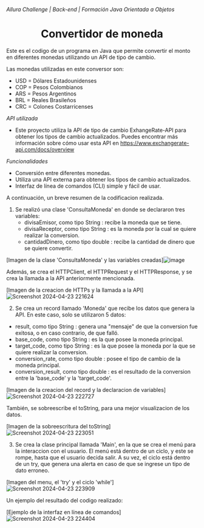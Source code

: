 <em> Allura Challenge | Back-end | Formación Java Orientada a Objetos </em>
<h1 align="center"> Convertidor de moneda </h1>

Este es el codigo de un programa en Java que permite convertir el monto en diferentes monedas utilizando un API de tipo de cambio.

Las monedas utilizadas en este conversor son:

* USD = Dólares Estadounidenses
* COP = Pesos Colombianos
* ARS = Pesos Argentinos
* BRL = Reales Brasileños
* CRC = Colones Costarricenses

<em> API utilizada </em>
* Este proyecto utiliza la API de tipo de cambio ExhangeRate-API para obtener los tipos de cambio actualizados. Puedes encontrar más información sobre cómo usar esta API en https://www.exchangerate-api.com/docs/overview

<em> Funcionalidades </em>
* Conversión entre diferentes monedas.
* Utiliza una API externa para obtener los tipos de cambio actualizados.
* Interfaz de línea de comandos (CLI) simple y fácil de usar.

A continuación, un breve resumen de la codificacion realizada.

1. Se realizó una clase 'ConsultaMoneda' en donde se declararon tres variables:
   - divisaEmisor, como tipo String : recibe la moneda que se tiene.
   - divisaReceptor, como tipo String : es la moneda por la cual se quiere realizar la conversion.
   - cantidadDinero, como tipo double : recibe la cantidad de dinero que se quiere convertir.

[Imagen de la clase 'ConsultaMoneda' y las variables creadas]![image](https://github.com/HazelM15/challenge-convertidor-de-moneda/assets/157935672/e85f1245-31e1-42da-be6a-d8dd3c4c9e38)

Además, se crea el HTTPClient, el HTTPRequest y el HTTPResponse, y se crea la llamada a la API anteriormente mencionada.

[Imagen de la creacion de HTTPs y la llamada a la API]![Screenshot 2024-04-23 221624](https://github.com/HazelM15/challenge-convertidor-de-moneda/assets/157935672/0b94d6dc-e04a-477b-9af5-1fff58dd23ea)

2. Se crea un record llamado 'Moneda' que recibe los datos que genera la API. En este caso, solo se utilizaron 5 datos:
- result, como tipo String : genera una "mensaje" de que la conversion fue exitosa, o en caso contrario, de que falló.
- base_code, como tipo String : es la que posee la moneda principal.
- target_code, como tipo String : es la que posee la moneda por la que se quiere realizar la conversion.
- conversion_rate, como tipo double : posee el tipo de cambio de la moneda principal.
- conversion_result, como tipo double : es el resultado de la conversion entre la 'base_code' y la 'target_code'.

[Imagen de la creacion del record y la declaracion de variables]![Screenshot 2024-04-23 222727](https://github.com/HazelM15/challenge-convertidor-de-moneda/assets/157935672/f2bd877a-b18c-4b84-8e0d-551410fbf6b5)

También, se sobreescribe el toString, para una mejor visualizacion de los datos.

[Imagen de la sobreescritura del toString]![Screenshot 2024-04-23 223051](https://github.com/HazelM15/challenge-convertidor-de-moneda/assets/157935672/e8dae589-5a00-4e79-be1c-eaa2317412f1)

3. Se crea la clase principal llamada 'Main', en la que se crea el menú para la interaccion con el usuario. El menú está dentro de un ciclo, y este se rompe, hasta que el usuario decida salir. A su vez,
   el ciclo está dentro de un try, que genera una alerta en caso de que se ingrese un tipo de dato erroneo.

[Imagen del menu, el 'try' y el ciclo 'while']![Screenshot 2024-04-23 223909](https://github.com/HazelM15/challenge-convertidor-de-moneda/assets/157935672/ecf406f6-4e0e-4140-b014-f1da75d72c81)

Un ejemplo del resultado del codigo realizado:

[Ejemplo de la interfaz en línea de comandos]![Screenshot 2024-04-23 224404](https://github.com/HazelM15/challenge-convertidor-de-moneda/assets/157935672/79f973e4-218c-48ad-84e9-96459c51d21f)

